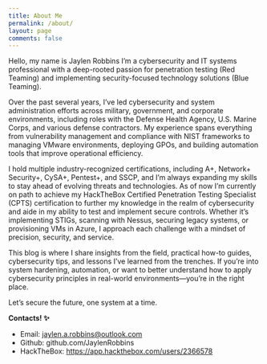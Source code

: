 ```yaml
---
title: About Me
permalink: /about/
layout: page
comments: false
---
```

Hello, my name is Jaylen Robbins I’m a cybersecurity and IT systems professional with a deep-rooted passion for penetration testing (Red Teaming) and implementing security-focused technology solutions (Blue Teaming).

Over the past several years, I’ve led cybersecurity and system administration efforts across military, government, and corporate environments, including roles with the Defense Health Agency, U.S. Marine Corps, and various defense contractors. My experience spans everything from vulnerability management and compliance with NIST frameworks to managing VMware environments, deploying GPOs, and building automation tools that improve operational efficiency.

I hold multiple industry-recognized certifications, including A+, Network+ Security+, CySA+, Pentest+, and SSCP, and I’m always expanding my skills to stay ahead of evolving threats and technologies. As of now I’m currently on path to achieve my HackTheBox Certified Penetration Testing Specialist (CPTS) certification to further my knowledge in the realm of cybersecurity and aide in my ability to test and implement secure controls. Whether it’s implementing STIGs, scanning with Nessus, securing legacy systems, or provisioning VMs in Azure, I approach each challenge with a mindset of precision, security, and service.

This blog is where I share insights from the field, practical how-to guides, cybersecurity tips, and lessons I’ve learned from the trenches. If you’re into system hardening, automation, or want to better understand how to apply cybersecurity principles in real-world environments—you’re in the right place.

Let’s secure the future, one system at a time.

**Contacts! ✨**

- Email: jaylen.a.robbins@outlook.com
- Github: github.com/JaylenRobbins
- HackTheBox: https://app.hackthebox.com/users/2366578
